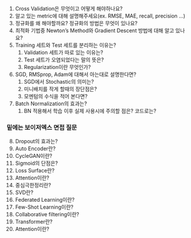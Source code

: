 1. Cross Validation은 무엇이고 어떻게 해야하나요?
2. 알고 있는 metric에 대해 설명해주세요(ex. RMSE, MAE, recall, precision …)
3. 정규화를 왜 해야할까요? 정규화의 방법은 무엇이 있나요?
4. 최적화 기법중 Newton’s Method와 Gradient Descent 방법에 대해 알고 있나요?
5. Training 세트와 Test 세트를 분리하는 이유는?
    1. Validation 세트가 따로 있는 이유는?
    2. Test 세트가 오염되었다는 말의 뜻은?
    3. Regularization이란 무엇인가?
6. SGD, RMSprop, Adam에 대해서 아는대로 설명한다면?
    1. SGD에서 Stochastic의 의미는?
    2. 미니배치를 작게 할때의 장단점은?
    3. 모멘텀의 수식을 적어 본다면?
7. Batch Normalization의 효과는?
    1. BN 적용해서 학습 이후 실제 사용시에 주의할 점은? 코드로는?

### 밑에는 보이저엑스 면접 질문
8. Dropout의 효과는?
9. Auto Encoder란?
10. CycleGAN이란?
11. Sigmoid의 단점은?
12. Loss Surface란?
13. Attention이란?
14. 중심극한정리란?
15. SVD란?
16. Federated Learning이란?
17. Few-Shot Learning이란?
18. Collaborative filtering이란?
19. Transformer란?
20. Attention이란?
